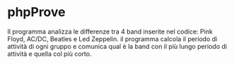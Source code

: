# phpProve
Il programma analizza le differenze tra 4 band inserite nel codice: Pink Floyd, AC/DC, Beatles e Led Zeppelin.
il programma calcola il periodo di attività di ogni gruppo e comunica qual è la band con il più lungo periodo di attività e quella col più corto.
